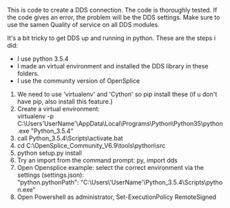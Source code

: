 This is code to create a DDS connection.
The code is thoroughly tested.
If the code gives an error, the problem will be the DDS settings.
Make sure to use the samen Quality of service on all DDS modules.

It's a bit tricky to get DDS up and running in python.
These are the steps i did:
* I use python 3.5.4
* I made an virtual environment and installed the DDS library in these folders. 
* I use the community version of OpenSplice

1. We need to use 'virtualenv' and 'Cython' so pip install these (if u don't have pip, also install this feature.)
2. Create a virtual environment:        
  virtualenv -p C:\Users\'UserName'\AppData\Local\Programs\Python\Python35\python.exe "Python_3.5.4“
3. call Python_3.5.4\Scripts\activate.bat
4. cd C:\OpenSplice_Community_V6.9\tools\python\src
5. python setup.py install
6. Try an import from the command prompt: py, import dds
7. Open Opensplice example: select the correct environment via the settings (settings.json):
   "python.pythonPath": "C:\\Users\\'UserName'\\Python_3.5.4\\Scripts\\python.exe"
8. Open Powershell as administrator, Set-ExecutionPolicy RemoteSigned

